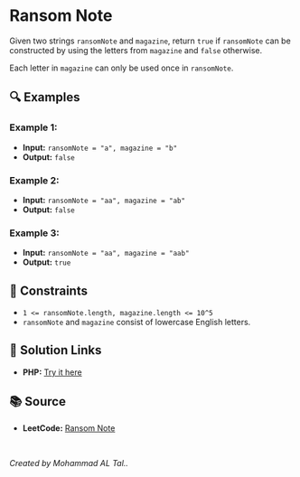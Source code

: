 # Ransom Note

Given two strings `ransomNote` and `magazine`, return `true` if `ransomNote` can be constructed by using the letters from `magazine` and `false` otherwise.

Each letter in `magazine` can only be used once in `ransomNote`.

## 🔍 Examples

### Example 1:
- **Input:** `ransomNote = "a", magazine = "b"`
- **Output:** `false`


### Example 2:
- **Input:** `ransomNote = "aa", magazine = "ab"`
- **Output:** `false`

### Example 3:
- **Input:** `ransomNote = "aa", magazine = "aab"`
- **Output:** `true`

## 📝 Constraints
- `1 <= ransomNote.length, magazine.length <= 10^5`
- `ransomNote` and `magazine` consist of lowercase English letters.


## 🔗 Solution Links

- **PHP:** [Try it here](https://www.programiz.com/online-compiler/2AB5mLyWPszLw)

## 📚 Source
- **LeetCode:** [Ransom Note](https://leetcode.com/problems/ransom-note)

<br>

*Created by Mohammad AL Tal..*
